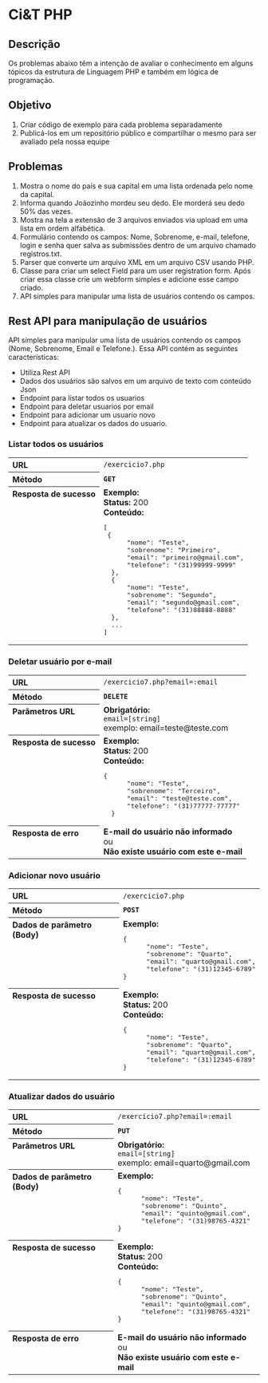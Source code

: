 # Ci&amp;T PHP

## Descrição

Os problemas abaixo têm a intenção de avaliar o conhecimento em alguns tópicos da estrutura de Linguagem PHP e também em lógica de programação.

## Objetivo

1. Criar código de exemplo para cada problema separadamente
2. Publicá-los em um repositório público e compartilhar o mesmo para ser avaliado pela nossa equipe

## Problemas

1. Mostra o nome do país e sua capital em uma lista ordenada pelo nome da capital.
2. Informa quando Joãozinho mordeu seu dedo. Ele morderá seu dedo 50% das vezes.
3. Mostra na tela a extensão de 3 arquivos enviados via upload em uma lista em ordem alfabética.
4. Formulário contendo os campos: Nome, Sobrenome, e-mail, telefone, login e senha quer salva as submissões dentro de um arquivo chamado registros.txt.
5. Parser que converte um arquivo XML em um arquivo CSV usando PHP.
6. Classe para criar um select Field para um user registration form. Após criar essa classe crie um webform simples e adicione esse campo criado.
7. API simples para manipular uma lista de usuários contendo os campos.

## Rest API para manipulação de usuários

API simples para manipular uma lista de usuários contendo os campos (Nome, Sobrenome, Email e Telefone.). Essa API contém as seguintes características:

- Utiliza Rest API
- Dados dos usuários são salvos em um arquivo de texto com conteúdo Json
- Endpoint para listar todos os usuarios
- Endpoint para deletar usuarios por email
- Endpoint para adicionar um usuario novo
- Endpoint para atualizar os dados do usuario.

### Listar todos os usuários

<table> 
  <tbody>
      <tr> 
          <th valign="top" align="left">URL</th>
          <td><code>/exercicio7.php</code></td> 
      </tr> 
      <tr> 
        <th valign="top" align="left">Método</th>
        <td><b><code>GET</code></td>
      </tr>
      <tr> 
        <th valign="top" align="left">Resposta de sucesso</th> 
        <td><b>Exemplo:</b> <br> <b>Status:</b> 200 <br> <b>Conteúdo:</b>
            <pre>[
 {
      "nome": "Teste",
      "sobrenome": "Primeiro",
      "email": "primeiro@gmail.com",
      "telefone": "(31)99999-9999"
  },
  {
      "nome": "Teste",
      "sobrenome": "Segundo",
      "email": "segundo@gmail.com",
      "telefone": "(31)88888-8888"
  },
  ...
]</pre>
        </td> 
      </tr>
    </tbody>
  </table>

### Deletar usuário por e-mail

<table> 
  <tbody> 
      <tr> 
        <th valign="top" align="left">URL</th>
        <td><code>/exercicio7.php?email=:email</code></td> 
      </tr> 
      <tr> 
        <th valign="top" align="left">Método</th>
        <td><b><code>DELETE</code></td>
      </tr>
      <tr> 
        <th valign="top" align="left"> Parâmetros URL </th>
        <td> <b>Obrigatório:</b> <br> <code>email=[string]</code> <br> exemplo: email=teste@teste.com <br></td> 
      </tr>
      <tr> 
        <th valign="top" align="left">Resposta de sucesso</th> 
        <td><b>Exemplo:</b> <br> <b>Status:</b> 200 <br> <b>Conteúdo:</b>
            <pre>{
      "nome": "Teste",
      "sobrenome": "Terceiro",
      "email": "teste@teste.com",
      "telefone": "(31)77777-77777"
  }</pre>
        </td> 
      </tr>
      <tr> 
        <th valign="top" align="left">Resposta de erro</th> 
        <td><b>E-mail do usuário não informado</b><br>ou<br> <b>Não existe usuário com este e-mail</b></td>
      </tr>
    </tbody>
  </table>

### Adicionar novo usuário

<table> 
  <tbody> 
      <tr> 
        <th valign="top" align="left">URL</th>
        <td><code>/exercicio7.php</code></td> 
      </tr> 
      <tr> 
        <th valign="top" align="left">Método</th>
        <td><b><code>POST</code></td>
      </tr>
      <tr> 
        <th valign="top" align="left">Dados de parâmetro (Body)</th> 
        <td><b>Exemplo:</b>
          <pre>{
      "nome": "Teste",
      "sobrenome": "Quarto",
      "email": "quarto@gmail.com",
      "telefone": "(31)12345-6789"
}</pre> 
        </td> 
      </tr>
      <tr> 
        <th valign="top" align="left">Resposta de sucesso</th> 
        <td><b>Exemplo:</b> <br> <b>Status:</b> 200 <br> <b>Conteúdo:</b>
            <pre>{
      "nome": "Teste",
      "sobrenome": "Quarto",
      "email": "quarto@gmail.com",
      "telefone": "(31)12345-6789"
}</pre>
        </td> 
      </tr>
    </tbody>
  </table>
  
### Atualizar dados do usuário

<table> 
  <tbody> 
      <tr> 
        <th valign="top" align="left">URL</th>
        <td><code>/exercicio7.php?email=:email</code></td> 
      </tr> 
      <tr> 
        <th valign="top" align="left">Método</th>
        <td><b><code>PUT</code></td>
      </tr>
      <tr> 
        <th valign="top" align="left">Parâmetros URL</th>
        <td> <b>Obrigatório:</b> <br> <code>email=[string]</code> <br> exemplo: email=quarto@gmail.com <br></td> 
      </tr>
      <tr> 
        <th valign="top" align="left">Dados de parâmetro (Body)</th> 
        <td><b>Exemplo:</b>
          <pre>{
      "nome": "Teste",
      "sobrenome": "Quinto",
      "email": "quinto@gmail.com",
      "telefone": "(31)98765-4321"
}</pre> 
        </td> 
      </tr>
      <tr> 
        <th valign="top" align="left">Resposta de sucesso</th> 
        <td><b>Exemplo:</b> <br> <b>Status:</b> 200 <br> <b>Conteúdo:</b>
            <pre>{
      "nome": "Teste",
      "sobrenome": "Quinto",
      "email": "quinto@gmail.com",
      "telefone": "(31)98765-4321"
}</pre>
        </td> 
      </tr>
      <tr> 
        <th valign="top" align="left">Resposta de erro</th> 
        <td><b>E-mail do usuário não informado</b><br>ou<br> <b>Não existe usuário com este e-mail</b></td>
       </tr>
    </tbody>
  </table>

